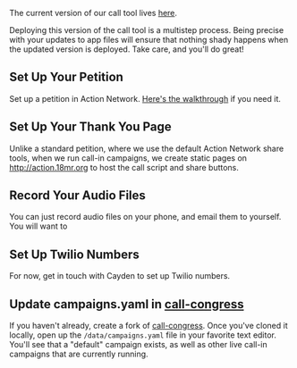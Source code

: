 The current version of our call tool lives [here](https://github.com/18mr/call-congress).

Deploying this version of the call tool is a multistep process. Being precise with your updates to app files will ensure that nothing shady happens when the updated version is deployed. Take care, and you'll do great!

## Set Up Your Petition

Set up a petition in Action Network. [Here's the walkthrough](https://github.com/18mr/documentation/blob/master/action-network.md) if you need it.

## Set Up Your Thank You Page

Unlike a standard petition, where we use the default Action Network share tools, when we run call-in campaigns, we create static pages on http://action.18mr.org to host the call script and share buttons. 

## Record Your Audio Files

You can just record audio files on your phone, and email them to yourself. You will want to

## Set Up Twilio Numbers

For now, get in touch with Cayden to set up Twilio numbers.

## Update campaigns.yaml in [call-congress](https://github.com/18mr/call-congress)

If you haven't already, create a fork of [call-congress](https://github.com/18mr/call-congress). Once you've cloned it locally, open up the ``/data/campaigns.yaml`` file in your favorite text editor. You'll see that a "default" campaign exists, as well as other live call-in campaigns that are currently running.

